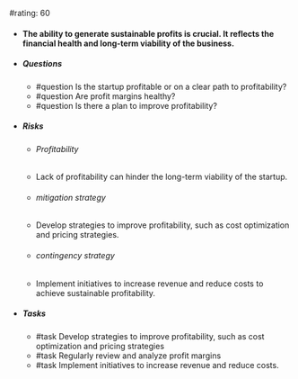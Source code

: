 #rating: 60
- #### The ability to generate sustainable profits is crucial. It reflects the financial health and long-term viability of the business.
- ##### Questions
  - #question Is the startup profitable or on a clear path to profitability?
  - #question Are profit margins healthy?
  - #question Is there a plan to improve profitability?
- ##### Risks

  - ###### Profitability
  - Lack of profitability can hinder the long-term viability of the startup.
  - ###### mitigation strategy
  - Develop strategies to improve profitability, such as cost optimization and pricing strategies.
  - ###### contingency strategy
  - Implement initiatives to increase revenue and reduce costs to achieve sustainable profitability.
- ##### Tasks
  - #task Develop strategies to improve profitability, such as cost optimization and pricing strategies
  - #task  Regularly review and analyze profit margins
  - #task  Implement initiatives to increase revenue and reduce costs.


